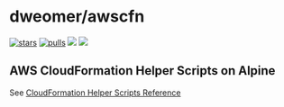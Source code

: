 # dweomer/awscfn
[![stars](https://img.shields.io/docker/stars/dweomer/awscfn.svg?maxAge=2592000)](https://hub.docker.com/r/dweomer/awscfn/) [![pulls](https://img.shields.io/docker/pulls/dweomer/awscfn.svg?maxAge=2592000)](https://hub.docker.com/r/dweomer/awscfn/) [![](https://images.microbadger.com/badges/image/dweomer/awscfn.svg)](https://microbadger.com/images/dweomer/awscfn "Get your own image badge on microbadger.com") [![](https://images.microbadger.com/badges/version/dweomer/awscfn.svg)](https://microbadger.com/images/dweomer/awscfn "Get your own version badge on microbadger.com")

## AWS CloudFormation Helper Scripts on Alpine

See [CloudFormation Helper Scripts Reference](http://docs.aws.amazon.com/AWSCloudFormation/latest/UserGuide/cfn-helper-scripts-reference.html)
